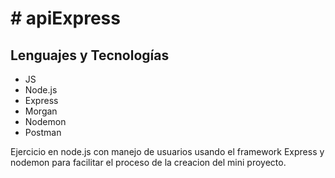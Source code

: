 # # apiExpress

## Lenguajes y Tecnologías

- JS
- Node.js
- Express
- Morgan
- Nodemon
- Postman

Ejercicio en node.js con manejo de usuarios usando el framework Express y nodemon para facilitar el proceso de la creacion del mini proyecto.
